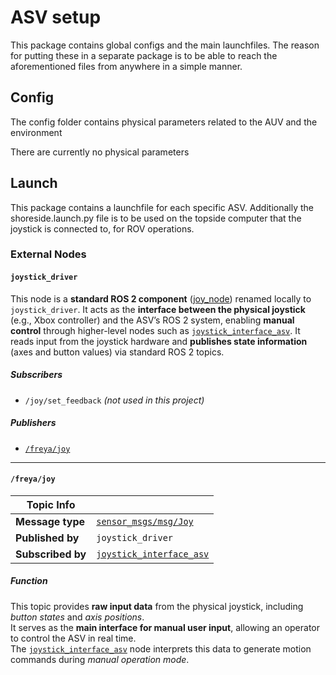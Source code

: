# ASV setup

This package contains global configs and the main launchfiles. The reason for putting these in a separate package is to be able to reach the aforementioned files from anywhere in a simple manner.

## Config
The config folder contains physical parameters related to the AUV and the environment

There are currently no physical parameters

## Launch
This package contains a launchfile for each specific ASV. Additionally the shoreside.launch.py file is to
be used on the topside computer that the joystick is connected to, for ROV operations.

### External Nodes

#### `joystick_driver`

This node is a **standard ROS 2 component** ([joy_node](https://index.ros.org/p/joy/#humble-overview)) renamed locally to `joystick_driver`.
It acts as the **interface between the physical joystick** (e.g., Xbox controller) and the ASV’s ROS 2 system, enabling **manual control** through higher-level nodes such as [`joystick_interface_asv`](../mission/joystick_interface_asv/README.md).
It reads input from the joystick hardware and **publishes state information** (axes and button values) via standard ROS 2 topics.

##### Subscribers

- `/joy/set_feedback` *(not used in this project)*

##### Publishers

- [`/freya/joy`](#freyajoy)

---

#### `/freya/joy`

|  Topic Info       |                                |
|-------------------|--------------------------------|
| **Message type**  | [`sensor_msgs/msg/Joy`](https://docs.ros2.org/foxy/api/sensor_msgs/msg/Joy.html) |
| **Published by**  | `joystick_driver` |
| **Subscribed by** | [`joystick_interface_asv`](../mission/joystick_interface_asv/README.md#node) |

##### Function

This topic provides **raw input data** from the physical joystick, including *button states* and *axis positions*.  
It serves as the **main interface for manual user input**, allowing an operator to control the ASV in real time.  
The [`joystick_interface_asv`](../mission/joystick_interface_asv/README.md#node) node interprets this data to generate motion commands during *manual operation mode*.

